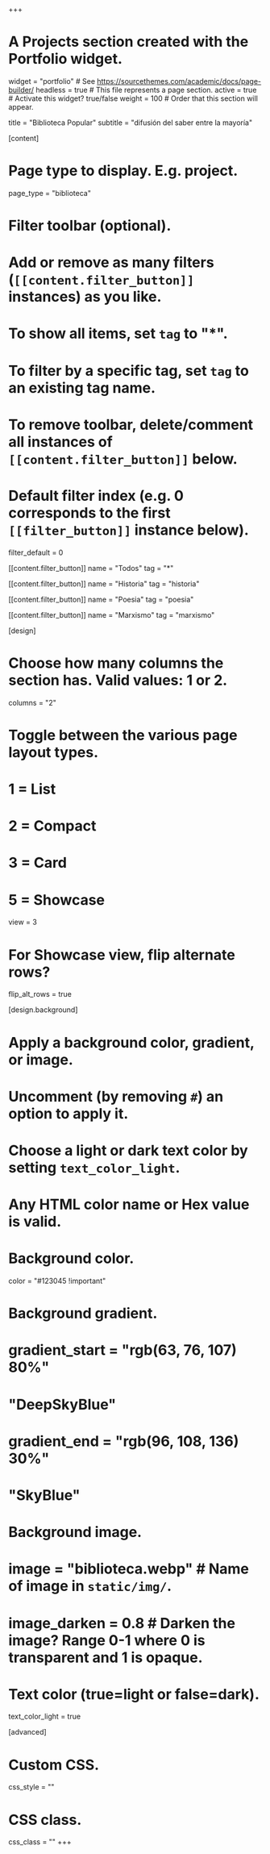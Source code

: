 +++
# A Projects section created with the Portfolio widget.
widget = "portfolio"  # See https://sourcethemes.com/academic/docs/page-builder/
headless = true       # This file represents a page section.
active = true         # Activate this widget? true/false
weight = 100          # Order that this section will appear.

title = "Biblioteca Popular"
subtitle = "difusión del saber entre la mayoría"

[content]
  # Page type to display. E.g. project.
  page_type = "biblioteca"
  
  # Filter toolbar (optional).
  # Add or remove as many filters (`[[content.filter_button]]` instances) as you like.
  # To show all items, set `tag` to "*".
  # To filter by a specific tag, set `tag` to an existing tag name.
  # To remove toolbar, delete/comment all instances of `[[content.filter_button]]` below.
  
  # Default filter index (e.g. 0 corresponds to the first `[[filter_button]]` instance below).
  filter_default = 0
  
  [[content.filter_button]]
    name = "Todos"
    tag = "*"
  
  [[content.filter_button]]
    name = "Historia"
    tag = "historia"
  
  [[content.filter_button]]
  name = "Poesia"
    tag = "poesia"
    
[[content.filter_button]]
  name = "Marxismo"
    tag = "marxismo"

[design]
  # Choose how many columns the section has. Valid values: 1 or 2.
  columns = "2"

  # Toggle between the various page layout types.
  #   1 = List
  #   2 = Compact
  #   3 = Card
  #   5 = Showcase
  view = 3

  # For Showcase view, flip alternate rows?
  flip_alt_rows = true

[design.background]
  # Apply a background color, gradient, or image.
  #   Uncomment (by removing `#`) an option to apply it.
  #   Choose a light or dark text color by setting `text_color_light`.
  #   Any HTML color name or Hex value is valid.
  
  # Background color.
  color = "#123045 !important"
  
  # Background gradient.
  # gradient_start = "rgb(63, 76, 107) 80%"
  # "DeepSkyBlue"
  # gradient_end = "rgb(96, 108, 136) 30%"
  # "SkyBlue"
  
  # Background image.
  # image = "biblioteca.webp"  # Name of image in `static/img/`.
  # image_darken = 0.8         # Darken the image? Range 0-1 where 0 is transparent and 1 is opaque.

  # Text color (true=light or false=dark).
  text_color_light = true  
  
[advanced]
 # Custom CSS. 
 css_style = "" 
 
 # CSS class.
 css_class = ""
+++

